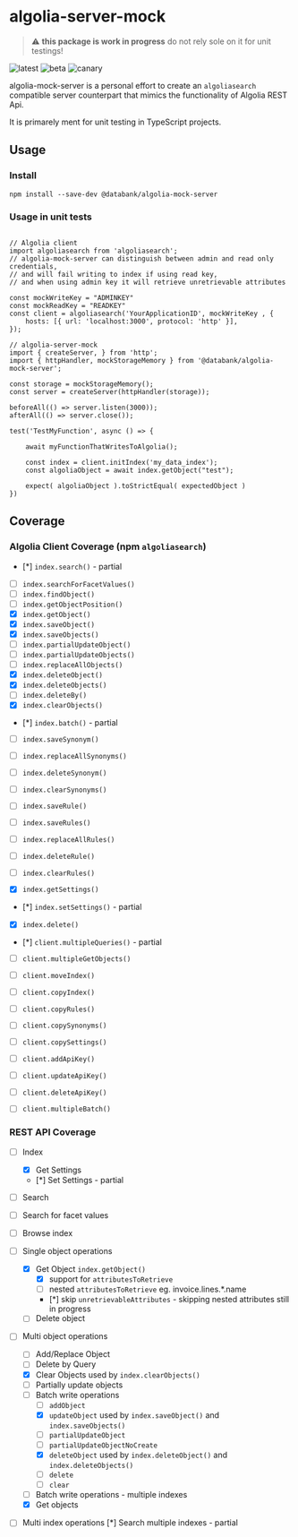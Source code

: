 # algolia-server-mock


> :warning: **this package is work in progress** do not rely sole on it for unit testings!

![latest](https://github.com/databank/algolia-server-mock/actions/workflows/main.yml/badge.svg?branch=main)
![beta](https://github.com/databank/algolia-server-mock/actions/workflows/beta-0.2.x.yml/badge.svg?branch=beta)
![canary](https://github.com/databank/algolia-server-mock/actions/workflows/canary-0.2.x.yml/badge.svg?branch=canary)

algolia-mock-server is a personal effort to create an `algoliasearch` compatible server counterpart that mimics the functionality of Algolia REST Api.

It is primarely ment for unit testing in TypeScript projects.

## Usage



### Install
```
npm install --save-dev @databank/algolia-mock-server
```

### Usage in unit tests
```

// Algolia client
import algoliasearch from 'algoliasearch';
// algolia-mock-server can distinguish between admin and read only credentials,
// and will fail writing to index if using read key, 
// and when using admin key it will retrieve unretrievable attributes

const mockWriteKey = "ADMINKEY"
const mockReadKey = "READKEY"
const client = algoliasearch('YourApplicationID', mockWriteKey , {
	hosts: [{ url: 'localhost:3000', protocol: 'http' }],
});

// algolia-server-mock
import { createServer, } from 'http';
import { httpHandler, mockStorageMemory } from '@databank/algolia-mock-server';

const storage = mockStorageMemory();
const server = createServer(httpHandler(storage));

beforeAll(() => server.listen(3000));
afterAll(() => server.close());

test('TestMyFunction', async () => {

	await myFunctionThatWritesToAlgolia();

	const index = client.initIndex('my_data_index');
	const algoliaObject = await index.getObject("test");

	expect( algoliaObject ).toStrictEqual( expectedObject )
})

```

## Coverage

### Algolia Client Coverage (npm `algoliasearch`)

- [*] `index.search()` - partial
- [ ] `index.searchForFacetValues()`
- [ ] `index.findObject()`
- [ ] `index.getObjectPosition()`
- [x] `index.getObject()`
- [x] `index.saveObject()`
- [x] `index.saveObjects()`
- [ ] `index.partialUpdateObject()`
- [ ] `index.partialUpdateObjects()`
- [ ] `index.replaceAllObjects()`
- [x] `index.deleteObject()`
- [x] `index.deleteObjects()`
- [ ] `index.deleteBy()`
- [x] `index.clearObjects()`
- [*] `index.batch()` - partial

- [ ] `index.saveSynonym()`
- [ ] `index.replaceAllSynonyms()`
- [ ] `index.deleteSynonym()`
- [ ] `index.clearSynonyms()`

- [ ] `index.saveRule()`
- [ ] `index.saveRules()`
- [ ] `index.replaceAllRules()`
- [ ] `index.deleteRule()`
- [ ] `index.clearRules()`

- [x] `index.getSettings()`
- [*] `index.setSettings()` - partial

- [x] `index.delete()`

- [*] `client.multipleQueries()` - partial
- [ ] `client.multipleGetObjects()`
- [ ] `client.moveIndex()`
- [ ] `client.copyIndex()`
- [ ] `client.copyRules()`
- [ ] `client.copySynonyms()`
- [ ] `client.copySettings()`
- [ ] `client.addApiKey()`
- [ ] `client.updateApiKey()`
- [ ] `client.deleteApiKey()`
- [ ] `client.multipleBatch()`


### REST API Coverage

- [ ] Index
  - [x] Get Settings
  - [*] Set Settings - partial
- [ ] Search
- [ ] Search for facet values
- [ ] Browse index
- [ ] Single object operations
  - [x] Get Object `index.getObject()`
    - [x] support for `attributesToRetrieve`
    - [ ] nested `attributesToRetrieve` eg. invoice.lines.*.name
    - [*] skip `unretrievableAttributes` - skipping nested attributes still in progress
  - [ ] Delete object
- [ ] Multi object operations
  - [ ] Add/Replace Object
  - [ ] Delete by Query
  - [x] Clear Objects used by `index.clearObjects()`
  - [ ] Partially update objects
  - [ ] Batch write operations
    - [ ] `addObject`
    - [x] `updateObject` used by `index.saveObject()` and `index.saveObjects()`
    - [ ] `partialUpdateObject`
    - [ ] `partialUpdateObjectNoCreate`
    - [x] `deleteObject` used by `index.deleteObject()` and `index.deleteObjects()`
    - [ ] `delete`
    - [ ] `clear`
  - [ ] Batch write operations - multiple indexes
  - [x] Get objects
- [ ] Multi index operations
	[*] Search multiple indexes - partial
     